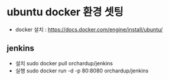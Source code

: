 # ubuntu docker 환경 셋팅

* docker 설치 : https://docs.docker.com/engine/install/ubuntu/

## jenkins
* 설치
sudo docker pull orchardup/jenkins
* 실행
sudo docker run -d -p 80:8080 orchardup/jenkins
